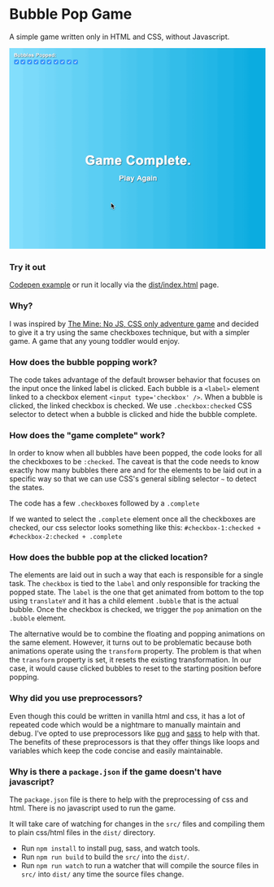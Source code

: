 # Bubble Pop Game
A simple game written only in HTML and CSS, without Javascript.

![](game-preview.gif)


### Try it out
[Codepen example](https://codepen.io/aoxrud/pen/gQbNGY) or run it locally via the [dist/index.html](dist/index.html) page.

### Why?
I was inspired by [The Mine: No JS, CSS only adventure game](https://codepen.io/jcoulterdesign/pen/NOMeEb) and decided to give it a try using the same checkboxes technique, but with a simpler game. A game that any young toddler would enjoy.

### How does the bubble popping work?
The code takes advantage of the default browser behavior that focuses on the input once the linked label is clicked.
Each bubble is a `<label>` element linked to a checkbox element `<input type='checkbox' />`.
When a bubble is clicked, the linked checkbox is checked.
We use `.checkbox:checked` CSS selector to detect when a bubble is clicked and hide the bubble complete.

### How does the "game complete" work?
In order to know when all bubbles have been popped, the code looks for all the checkboxes to be `:checked`.
The caveat is that the code needs to know exactly how many bubbles there are and for the elements to be laid out in a specific way so that we can use CSS's general sibling selector `~` to detect the states.

The code has a few `.checkbox`es followed by a `.complete`

If we wanted to select the `.complete` element once all the checkboxes are checked, our css selector looks something like this:
`#checkbox-1:checked + #checkbox-2:checked + .complete`

### How does the bubble pop at the clicked location?
The elements are laid out in such a way that each is responsible for a single task.
The `checkbox` is tied to the `label` and only responsible for tracking the popped state.
The `label` is the one that get animated from bottom to the top using `translateY` and it has a child element `.bubble` that is the actual bubble.
Once the checkbox is checked, we trigger the `pop` animation on the `.bubble` element.


The alternative would be to combine the floating and popping animations on the same element. However, it turns out to be problematic because both animations operate using the `transform` property. The problem is that when the `transform` property is set, it resets the existing transformation. In our case, it would cause clicked bubbles to reset to the starting position before popping.


### Why did you use preprocessors?
Even though this could be written in vanilla html and css, it has a lot of repeated code which would be a nightmare to manually maintain and debug.
I've opted to use preprocessors like [pug](https://pugjs.org) and [sass](https://sass-lang.com/) to help with that.
The benefits of these preprocessors is that they offer things like loops and variables which keep the code concise and easily maintainable.

### Why is there a `package.json` if the game doesn't have javascript?
The `package.json` file is there to help with the preprocessing of css and html. There is no javascript used to run the game.

It will take care of watching for changes in the `src/` files and compiling them to plain css/html files in the `dist/` directory.

- Run `npm install` to install pug, sass, and watch tools.
- Run `npm run build` to build the `src/` into the `dist/`.
- Run `npm run watch` to run a watcher that will compile the source files in `src/` into `dist/` any time the source files change.